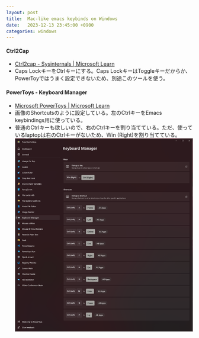 ```yaml
---
layout: post
title:  Mac-like emacs keybinds on Windows
date:   2023-12-13 23:45:00 +0900
categories: windows
---
```


#### Ctrl2Cap
* [Ctrl2cap - Sysinternals &#124; Microsoft Learn](https://learn.microsoft.com/en-us/sysinternals/downloads/ctrl2cap)
* Caps LockキーをCtrlキーにする。Caps LockキーはToggleキーだからか、PowerToyではうまく設定できないため、別途このツールを使う。

#### PowerToys - Keyboard Manager
* [Microsoft PowerToys &#124; Microsoft Learn](https://learn.microsoft.com/en-us/windows/powertoys/)
* 画像のShortcutsのように設定している。左のCtrlキーをEmacs keybindings用に使っている。
* 普通のCtrlキーも欲しいので、右のCtrlキーを割り当てている。ただ、使っているlaptopは右のCtrlキーがないため、Win (Right)を割り当てている。
![PowerToys - Keyboard Manager](/assets/powertoys_keyboardmanager.png)



